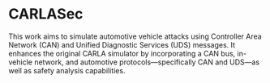 # CARLASec
This work aims to simulate automotive vehicle attacks using Controller Area Network (CAN) and Unified Diagnostic Services (UDS) messages. 
It enhances the original CARLA simulator by incorporating a CAN bus, in-vehicle network, and automotive protocols—specifically CAN and UDS—as well as safety analysis capabilities.
